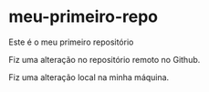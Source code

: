 # meu-primeiro-repo
Este é o meu primeiro repositório

Fiz uma alteração no repositório remoto no Github.

Fiz uma alteração local na minha máquina.
